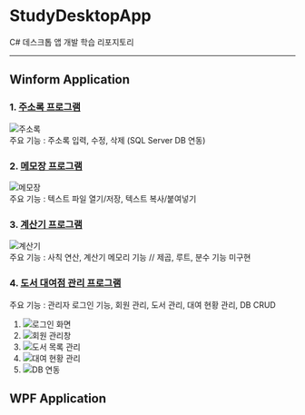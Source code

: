 # StudyDesktopApp
C# 데스크톱 앱 개발 학습 리포지토리

-----------------------------------

## Winform Application 
### 1. [주소록 프로그램](https://github.com/BlancBunny/StudyDesktopApp/tree/main/WinformApp/WinFormAdvancedBank/AddressInfoApp)


![주소록](https://user-images.githubusercontent.com/77951828/111265340-51afd580-866c-11eb-8534-b304fb53ed9e.png)  
주요 기능 : 주소록 입력, 수정, 삭제 (SQL Server DB 연동)

### 2. [메모장 프로그램](https://github.com/BlancBunny/StudyDesktopApp/tree/main/WinformApp/WinExecutiveBank/MyNotePadApp)

![메모장](https://user-images.githubusercontent.com/77951828/111266364-cb948e80-866d-11eb-9935-0d5ad3767c61.png)  
주요 기능 : 텍스트 파일 열기/저장, 텍스트 복사/붙여넣기

### 3. [계산기 프로그램](https://github.com/BlancBunny/StudyDesktopApp/tree/main/WinformApp/WinExecutiveBank/WinCalculatorApp)

![계산기](https://user-images.githubusercontent.com/77951828/111266775-5b3a3d00-866e-11eb-94a6-acae9096d4d3.png)  
주요 기능 : 사칙 연산, 계산기 메모리 기능   // 제곱, 루트, 분수 기능 미구현

### 4. [도서 대여점 관리 프로그램](https://github.com/BlancBunny/StudyDesktopApp/tree/main/WinformApp/WinFormAdvancedBank/BookRentalShopApp)
주요 기능 : 관리자 로그인 기능, 회원 관리, 도서 관리, 대여 현황 관리, DB CRUD

1) ![로그인 화면](https://user-images.githubusercontent.com/77951828/111719135-9d49c580-889e-11eb-9c7d-e56db775adf8.png)  
2) ![회원 관리창](https://user-images.githubusercontent.com/77951828/111718946-3c21f200-889e-11eb-8656-b4f02b6030fc.png)  
3) ![도서 목록 관리](https://user-images.githubusercontent.com/77951828/111719095-85724180-889e-11eb-8215-2aa10b0a3d6a.png)  
4) ![대여 현황 관리](https://user-images.githubusercontent.com/77951828/111719193-b9e5fd80-889e-11eb-9ea7-2e5ee7b6d3f7.png)  
5) ![DB 연동](https://user-images.githubusercontent.com/77951828/111719285-e7cb4200-889e-11eb-958b-58821a0c000d.png)  





## WPF Application 
